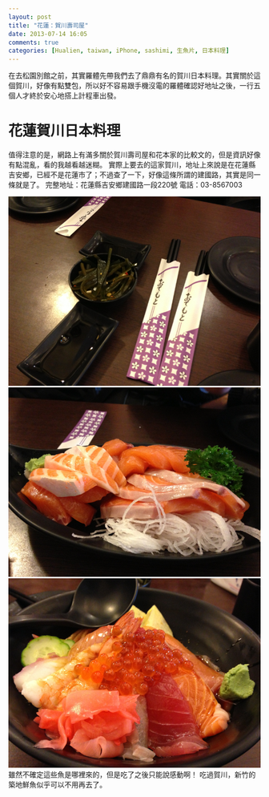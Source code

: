 ```yaml
---
layout: post
title: "花蓮：賀川壽司屋"
date: 2013-07-14 16:05
comments: true
categories: [Hualien, taiwan, iPhone, sashimi, 生魚片, 日本料理]
---
```

在去松園別館之前，其實羅體先帶我們去了鼎鼎有名的賀川日本料理。其實關於這個賀川，好像有點雙包，所以好不容易跟手機沒電的羅體確認好地址之後，一行五個人才終於安心地搭上計程車出發。


# 花蓮賀川日本料理
值得注意的是，網路上有滿多關於賀川壽司屋和花本家的比較文的，但是資訊好像有點混亂，看的我越看越迷糊。
實際上要去的這家賀川，地址上來說是在花蓮縣吉安鄉，已經不是花蓮市了；不過查了一下，好像這條所謂的建國路，其實是同一條就是了。
完整地址：花蓮縣吉安鄉建國路一段220號
電話：03-8567003

![IMG_0561.png](/assets/img/32hU5Hl7RAu22todJ2u1_IMG_0561.png)<!--more-->
![IMG_0563.png](/assets/img/rZhitFXTBySITHIfAqCA_IMG_0563.png)![IMG_0565.png](/assets/img/H5jtNEFQyMMr67RldJXA_IMG_0565.png)
雖然不確定這些魚是哪裡來的，但是吃了之後只能說感動啊！
吃過賀川，新竹的築地鮮魚似乎可以不用再去了。





